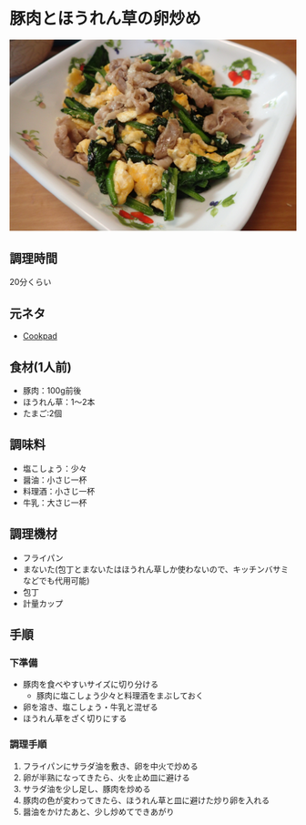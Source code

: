 # 豚肉とほうれん草の卵炒め

![調理写真](豚肉とほうれん草の卵炒め.jpg)

## 調理時間

20分くらい

## 元ネタ

* [Cookpad](https://cookpad.com/recipe/5054673)

## 食材(1人前)

* 豚肉：100g前後
* ほうれん草：1～2本
* たまご:2個

## 調味料

* 塩こしょう：少々
* 醤油：小さじ一杯
* 料理酒：小さじ一杯
* 牛乳：大さじ一杯

## 調理機材

* フライパン
* まないた(包丁とまないたはほうれん草しか使わないので、キッチンバサミなどでも代用可能)
* 包丁
* 計量カップ

## 手順

### 下準備

* 豚肉を食べやすいサイズに切り分ける
  * 豚肉に塩こしょう少々と料理酒をまぶしておく
* 卵を溶き、塩こしょう・牛乳と混ぜる
* ほうれん草をざく切りにする

### 調理手順

1. フライパンにサラダ油を敷き、卵を中火で炒める
1. 卵が半熟になってきたら、火を止め皿に避ける
1. サラダ油を少し足し、豚肉を炒める
1. 豚肉の色が変わってきたら、ほうれん草と皿に避けた炒り卵を入れる
1. 醤油をかけたあと、少し炒めてできあがり
